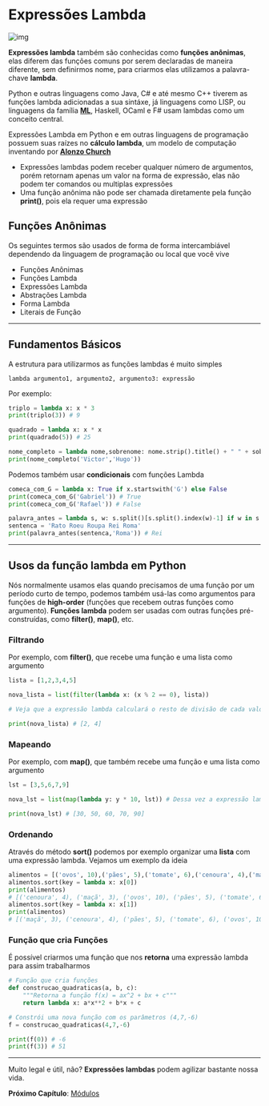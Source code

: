 # Expressões Lambda

![img](https://upload.wikimedia.org/wikipedia/commons/thumb/e/ee/Lambda_uc_lc.svg/100px-Lambda_uc_lc.svg.png)

**Expressões lambda** também são conhecidas como **funções anônimas**, elas diferem das funções comuns por serem declaradas de maneira diferente, sem definirmos nome, para criarmos elas utilizamos a palavra-chave **lambda**.

Python e outras linguagens como Java, C# e até mesmo C++ tiverem as funções lambda adicionadas a sua sintáxe, já linguagens como LISP, ou linguagens da família **[ML](https://en.wikipedia.org/wiki/ML_(programming_language))**, Haskell, OCaml e F# usam lambdas como um conceito central.

Expressões Lambda em Python e em outras linguagens de programação possuem suas raízes no **cálculo lambda**, um modelo de computação inventando por **[Alonzo Church](https://en.wikipedia.org/wiki/Alonzo_Church)**

- Expressões lambdas podem receber qualquer número de argumentos, porém retornam apenas um valor na forma de expressão, elas não podem ter comandos ou multiplas expressões
- Uma função anônima não pode ser chamada diretamente pela função **print()**, pois ela requer uma expressão

## Funções Anônimas

Os seguintes termos são usados de forma de forma intercambiável dependendo da linguagem de programação ou local que você vive

- Funções Anônimas
- Funções Lambda
- Expressões Lambda
- Abstrações Lambda
- Forma Lambda
- Literais de Função

---------------------------------------

## Fundamentos Básicos 

A estrutura para utilizarmos as funções lambdas é muito simples

```
lambda argumento1, argumento2, argumento3: expressão
```

Por exemplo:

```python
triplo = lambda x: x * 3
print(triplo(3)) # 9
```

```python
quadrado = lambda x: x * x 
print(quadrado(5)) # 25
``` 

```python
nome_completo = lambda nome,sobrenome: nome.strip().title() + " " + sobrenome.strip().title()
print(nome_completo('Victor','Hugo'))
```

Podemos também usar **condicionais** com funções Lambda

```python
comeca_com_G = lambda x: True if x.startswith('G') else False 
print(comeca_com_G('Gabriel')) # True
print(comeca_com_G('Rafael')) # False
```

```python
palavra_antes = lambda s, w: s.split()[s.split().index(w)-1] if w in s else None 
sentenca = 'Rato Roeu Roupa Rei Roma'
print(palavra_antes(sentenca,'Roma')) # Rei
```

---------------------------------------

## Usos da função lambda em Python

Nós normalmente usamos elas quando precisamos de uma função por um período curto de tempo, podemos também usá-las como argumentos para funções de **high-order** (funções que recebem outras funções como argumento). **Funções lambda** podem ser usadas com outras funções pré-construídas, como **filter()**, **map()**, etc.

### Filtrando

Por exemplo, com **filter()**, que recebe uma função e uma lista como argumento

```python
lista = [1,2,3,4,5]

nova_lista = list(filter(lambda x: (x % 2 == 0), lista)) 

# Veja que a expressão lambda calculará o resto de divisão de cada valor da lista, caso o valor seja 0 o número será filtrado na nossa nova lista, formando assim uma lista de números pares

print(nova_lista) # [2, 4]
```

### Mapeando

Por exemplo, com **map()**, que também recebe uma função e uma lista como argumento

```python
lst = [3,5,6,7,9]

nova_lst = list(map(lambda y: y * 10, lst)) # Dessa vez a expressão lambda multiplicará cada item da lista por 10 e estes serão mapeados em uma nova lista

print(nova_lst) # [30, 50, 60, 70, 90]
```

### Ordenando

Através do método **sort()** podemos por exemplo organizar uma **lista** com uma expressão lambda. Vejamos um exemplo da ideia

```python
alimentos = [('ovos', 10),('pães', 5),('tomate', 6),('cenoura', 4),('maçã', 3)]
alimentos.sort(key = lambda x: x[0])
print(alimentos)
# [('cenoura', 4), ('maçã', 3), ('ovos', 10), ('pães', 5), ('tomate', 6)]
alimentos.sort(key = lambda x: x[1])
print(alimentos)
# [('maçã', 3), ('cenoura', 4), ('pães', 5), ('tomate', 6), ('ovos', 10)]
```

### Função que cria Funções

É possível criarmos uma função que nos **retorna** uma expressão lambda para assim trabalharmos

```python
# Função que cria funções
def construcao_quadraticas(a, b, c):
	"""Retorna a função f(x) = ax^2 + bx + c"""
	return lambda x: a*x**2 + b*x + c 

# Constrói uma nova função com os parâmetros (4,7,-6)
f = construcao_quadraticas(4,7,-6)

print(f(0)) # -6
print(f(3)) # 51
```

---------------------------------------

Muito legal e útil, não? **Expressões lambdas** podem agilizar bastante nossa vida.

**Próximo Capítulo**: [Módulos](https://github.com/the-akira/Python-Iluminado/blob/master/Capitulos/18.M%C3%B3dulos.md)

